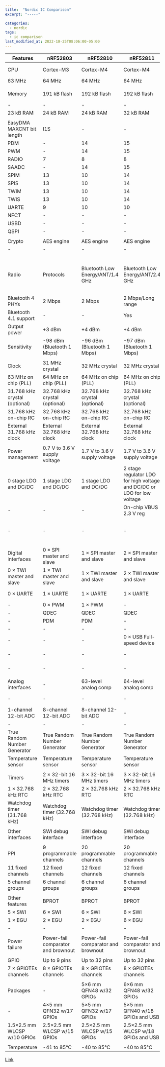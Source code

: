 ```yaml
---
title:  "Nordic IC Comparison"
excerpt: "-----"

categories:
  - nordic 
tags:
  - ic comparison
last_modified_at: 2022-10-25T08:06:00-05:00
---
```


| Features | nRF52803 | nRF52810 | nRF52811 | nRF52820 | nRF52832 | nRF52833 | nRF52840 |
| --- | --- | --- | --- | --- | --- | --- | --- |
| CPU | Cortex-M3 | Cortex-M4 | Cortex-M4 | Cortex-M4 | Cortex-M4 with FPU | Cortex-M4 with FPU | Cortex-M4 with FPU |
| 63 MHz | 64 MHz | 64 MHz | 64 MHz | 64 MHz | 64 MHz | 64 MHz |  |
|  |  |  |  |  |  |  |  |
| Memory | 191 kB flash | 192 kB flash | 192 kB flash | 256 kB flash | 512/256 kB flash | 512 kB flash | 1 MB flash |
| - | - | - | - | Cache | Cache | Cache |  |
| 23 kB RAM | 24 kB RAM | 24 kB RAM | 32 kB RAM | 64/32 kB RAM | 128 kB RAM | 256 kB RAM |  |
|  |  |  |  |  |  |  |  |
| EasyDMA MAXCNT bit length | I1S | - | - | - | - | 14 | 14 |
| PDM | - | 14 | 15 | - | 15 | 15 | 15 |
| PWM | - | 14 | 15 | - | 15 | 15 | 15 |
| RADIO | 7 | 8 | 8 | 8 | 8 | 8 | 8 |
| SAADC | - | 14 | 15 | - | 15 | 15 | 15 |
| SPIM | 13 | 10 | 14 | 15 | 8 | 16 | 16 |
| SPIS | 13 | 10 | 14 | 15 | 8 | 16 | 16 |
| TWIM | 13 | 10 | 14 | 15 | 8 | 16 | 16 |
| TWIS | 13 | 10 | 14 | 15 | 8 | 16 | 16 |
| UARTE | 9 | 10 | 10 | 15 | 8 | 16 | 16 |
| NFCT | - | - | - | - | 8 | 9 | 9 |
| USBD | - | - | - | 6 | - | 7 | 7 |
| QSPI | - | - | - | - | - | - | 19 |
|  |  |  |  |  |  |  |  |
| Crypto | AES engine | AES engine | AES engine | AES engine | AES engine | AES engine | AES engine |
| - | - | - | - | - | - | CryptoCell™309 |  |
|  |  |  |  |  |  |  |  |
| Radio | Protocols | Bluetooth Low Energy/ANT/1.4 GHz | Bluetooth Low Energy/ANT/2.4 GHz | Bluetooth Low Energy/ANT/2.4 GHz/IEEE 802.15.4 | Bluetooth Low Energy/Bluetooth mesh/Thread/ Zigbee/ANT/2.4 GHz/IEEE 802.15.4 | Bluetooth Low Energy/Bluetooth mesh/ANT/2.4 GHz | Bluetooth Low Energy/Bluetooth mesh/Thread/ Zigbee/ANT/2.4 GHz/IEEE 802.15.4 |
| Bluetooth 4 PHYs | 2 Mbps | 2 Mbps | 2 Mbps/Long range | 2 Mbps/Long range | 2 Mbps | 2 Mbps/Long range | 2 Mbps/Long range |
| Bluetooth 4.1 support | - | - | Yes | Yes | - | Yes | - |
| Output power | +3 dBm | +4 dBm | +4 dBm | +8 dBm | +4 dBm | +8 dBm | +8 dBm |
| Sensitivity | -98 dBm (Bluetooth 1 Mbps) | -96 dBm (Bluetooth 1 Mbps) | -97 dBm (Bluetooth 1 Mbps) | -95 dBm (Bluetooth Low Energy 1 Mbps) | -96 dBm (Bluetooth Low Energy 1 Mbps) | -95 dBm (Bluetooth Low Energy 1 Mbps) | -95 dBm (Bluetooth Low Energy 1 Mbps) |
|  |  |  |  |  |  |  |  |
| Clock | 31 MHz crystal | 32 MHz crystal | 32 MHz crystal | 32 MHz crystal | 32 MHz crystal | 32 MHz crystal | 32 MHz crystal |
| 63 MHz on chip (PLL) | 64 MHz on chip (PLL) | 64 MHz on chip (PLL) | 64 MHz on chip (PLL) | 64 MHz on chip (PLL) | 64 MHz on chip (PLL) | 64 MHz on chip (PLL) |  |
| 31.768 kHz crystal (optional) | 32.768 kHz crystal (optional) | 32.768 kHz crystal (optional) | 32.768 kHz crystal (optional) | 32.768 kHz crystal (optional) | 32.768 kHz crystal (optional) | 32.768 kHz crystal (optional) |  |
| 31.768 kHz on-chip RC | 32.768 kHz on-chip RC | 32.768 kHz on-chip RC | 32.768 kHz on-chip RC | 32.768 kHz on-chip RC | 32.768 kHz on-chip RC | 32.768 kHz on-chip RC |  |
| External 31.768 kHz clock | External 32.768 kHz clock | External 32.768 kHz clock | External 32.768 kHz clock | External 32.768 kHz clock | External 32.768 kHz clock | External 32.768 kHz clock |  |
|  |  |  |  |  |  |  |  |
| Power management | 0.7 V to 3.6 V supply voltage | 1.7 V to 3.6 V supply voltage | 1.7 V to 3.6 V supply voltage | 1.7 V to 5.5 V supply voltage |
| 0 stage LDO and DC/DC | 1 stage LDO and DC/DC | 1 stage LDO and DC/DC | 2 stage regulator LDO for high voltage and DC/DC or LDO for low voltage | 1 stage LDO and DC/DC | 2 stage regulator LDO for high voltage and DC/DC or LDO for low voltage | 2 stage LDO and DC/DC |  |
| - | - | - | On-chip VBUS 2.3 V reg | - | On-chip VBUS 3.3 V reg | On-chip VBUS 3.3 V reg |  |
| - | - | - | - | - | - | Regulated supply for external components |  |
|  |  |  |  |  |  |  |  |
| Digital interfaces | 0 × SPI master and slave | 1 × SPI master and slave | 2 × SPI master and slave | 2 × SPI master and slave | 3 × SPI master and slave | 4 × SPI master and 3 × SPI slave | 4 × SPI master and 3 × SPI slave |
| 0 × TWI master and slave | 1 × TWI master and slave | 1 × TWI master and slave | 2 × TWI master and slave | 2 × TWI master and slave | 2 × TWI master and slave | 2 × TWI master and slave |  |
| 0 × UARTE | 1 × UARTE | 1 × UARTE | 1 × UARTE | 1 × UARTE or UART | 2 × UARTE | 2 × UARTE |  |
| - | 0 × PWM | 1 × PWM | - | 3 × PWM | 4 × PWM | 4 × PWM |  |
| - | QDEC | QDEC | QDEC | QDEC | QDEC | QDEC |  |
| - | PDM | PDM | - | PDM | PDM | PDM |  |
| - | - | - | - | I1S | I2S | I2S |  |
| - | - | - | 0 × USB Full-speed device | - | 1 × USB Full-speed device | 1 × USB Full-speed device |  |
| - | - | - | - | - | 0 × high-speed SPI master | 1 × high-speed SPI master |  |
| - | - | - | - | - | - | 0 × Quad SPI (w.XIP) |  |
|  |  |  |  |  |  |  |  |
| Analog interfaces | - | 63-level analog comp | 64-level analog comp | 64-level analog comp | 64-level analog comp | 64-level analog comp | 64-level analog comp |
| - | - | - | - | 14-level low-power comp | 15-level low-power comp | 15-level low-power comp |  |
| 1-channel 12-bit ADC | 8-channel 12-bit ADC | 8-channel 12-bit ADC | - | 8-channel 12-bit ADC | 8-channel 12-bit ADC | 8-channel 12-bit ADC |  |
| - | - | - | - | NFC Tag | NFC Tag | NFC Tag |  |
| True Random Number Generator | True Random Number Generator | True Random Number Generator | True Random Number Generator | True Random Number Generator | True Random Number Generator | True Random Number Generator |  |
| Temperature sensor | Temperature sensor | Temperature sensor | Temperature sensor | Temperature sensor | Temperature sensor | Temperature sensor |  |
|  |  |  |  |  |  |  |  |
| Timers | 2 × 32-bit 16 MHz timers | 3 × 32-bit 16 MHz timers | 3 × 32-bit 16 MHz timers | 4 × 32-bit 16 MHz timers | 5 × 32-bit 16 MHz timers | 5 × 32-bit 16 MHz timers | 5 × 32-bit 16 MHz timers |
| 1 × 32.768 kHz RTC | 2 × 32.768 kHz RTC | 2 × 32.768 kHz RTC | 2 × 32.768 kHz RTC | 3 × 32.768 kHz RTC | 3 × 32.768 kHz RTC | 3 × 32.768 kHz RTC |  |
| Watchdog timer (31.768 kHz) | Watchdog timer (32.768 kHz) | Watchdog timer (32.768 kHz) | Watchdog timer (32.768 kHz) | Watchdog timer (32.768 kHz) | Watchdog timer (32.768 kHz) | Watchdog timer (32.768 kHz) |  |
|  |  |  |  |  |  |  |  |
| Other interfaces | SWI debug interface | SWI debug interface | SWI debug interface | SWI debug interface | SWI debug interface | SWI debug interface | SWI debug interface |
|  |  |  |  |  |  |  |  |
| PPI | 9 programmable channels | 20 programmable channels | 20 programmable channels | 20 programmable channels | 20 programmable channels | 20 programmable channels | 20 programmable channels |
| 11 fixed channels | 12 fixed channels | 12 fixed channels | 12 fixed channels | 12 fixed channels | 12 fixed channels | 12 fixed channels |  |
| 5 channel groups | 6 channel groups | 6 channel groups | 6 channel groups | 6 channel groups | 6 channel groups | 6 channel groups |  |
|  |  |  |  |  |  |  |  |
| Other features | BPROT | BPROT | BPROT | BPROT | BPROT | ACL | ACL |
| 5 × SWI | 6 × SWI | 6 × SWI | 6 × SWI | 6 × SWI | 6 × SWI | 6 × SWI |  |
| 1 × EGU | 2 × EGU | 2 × EGU | 6 × EGU | 6 × EGU | 6 × EGU | 6 × EGU |  |
| - | - | - | - | MWU | MWU | MWU |  |
|  |  |  |  |  |  |  |  |
| Power failure | Power-fail comparator and brownout | Power-fail comparator and brownout | Power-fail comparator and brownout | Power-fail comparator and brownout | Power-fail comparator and brownout | Power-fail comparator and brownout | Power-fail comparator and brownout |
|  |  |  |  |  |  |  |  |
| GPIO | Up to 9 pins | Up to 32 pins | Up to 32 pins | Up to 18 pins | Up to 32 pins | Up to 42 pins | Up to 48 pins |
| 7 × GPIOTEs channels | 8 × GPIOTEs channels | 8 × GPIOTEs channels | 8 × GPIOTEs channels | 8 × GPIOTEs channels | 8 × GPIOTEs channels | 8 × GPIOTEs channels |  |
|  |  |  |  |  |  |  |  |
| Packages | - | 5×6 mm QFN48 w/32 GPIOs | 6×6 mm QFN48 w/32 GPIOs | - | 6×6 mm QFN48 w/32 GPIOs | 7×7 mm AQFN73 w/42 GPIOs | 7×7 mm AQFN73 w/48 GPIOs |
| - | 4×5 mm QFN32 w/17 GPIOs | 5×5 mm QFN32 w/17 GPIOs | 5×5 mm QFN40 w/18 GPIOs and USB | - | 5×5 mm QFN40 w/18 GPIOs and USB | 6×6 mm QFN48 w/30 GPIOs |  |
| 1.5×2.5 mm WLCSP w/10 GPIOs | 2.5×2.5 mm WLCSP w/15 GPIOs | 2.5×2.5 mm WLCSP w/15 GPIOs | 2.5×2.5 mm WLCSP w/18 GPIOs and USB | 3.0×3.2 mm WLCSP w/32 GPIOs | 3.2×3.2 mm WLCSP w/42 GPIOs and USB | 3.5×3.6 mm WLCSP w/48 GPIOs and USB |  |
|  |  |  |  |  |  |  |  |
| Temperature | -41 to 85°C | -40 to 85°C | -40 to 85°C | -40 to 105°C | -40 to 85°C | -40 to 105°C | -40 to 85°C |

[Link](https://infocenter.nordicsemi.com/index.jsp?topic=%2Fstruct_nrf52%2Fstruct%2Fnrf52.html)